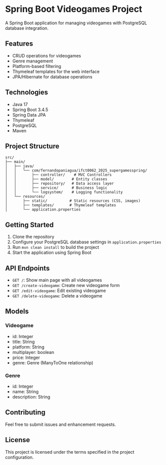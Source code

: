 
# Spring Boot Videogames Project

A Spring Boot application for managing videogames with PostgreSQL database integration.

## Features

- CRUD operations for videogames
- Genre management
- Platform-based filtering
- Thymeleaf templates for the web interface
- JPA/Hibernate for database operations

## Technologies

- Java 17
- Spring Boot 3.4.5
- Spring Data JPA
- Thymeleaf
- PostgreSQL
- Maven

## Project Structure

```
src/
├── main/
│   ├── java/
│   │   └── com/fernandopaniagua/ifct0062_2025_supergamesspring/
│   │       ├── controller/    # MVC Controllers
│   │       ├── model/        # Entity classes
│   │       ├── repository/   # Data access layer
│   │       ├── service/      # Business logic
│   │       └── logsystem/    # Logging functionality
│   └── resources/
│       ├── static/          # Static resources (CSS, images)
│       ├── templates/       # Thymeleaf templates
│       └── application.properties
```

## Getting Started

1. Clone the repository
2. Configure your PostgreSQL database settings in `application.properties`
3. Run `mvn clean install` to build the project
4. Start the application using Spring Boot

## API Endpoints

- `GET /`: Show main page with all videogames
- `GET /create-videogame`: Create new videogame form
- `GET /edit-videogame`: Edit existing videogame
- `GET /delete-videogame`: Delete a videogame

## Models

### Videogame
- id: Integer
- title: String
- platform: String
- multiplayer: boolean
- price: Integer
- genre: Genre (ManyToOne relationship)

### Genre
- id: Integer
- name: String
- description: String

## Contributing

Feel free to submit issues and enhancement requests.

## License

This project is licensed under the terms specified in the project configuration.
